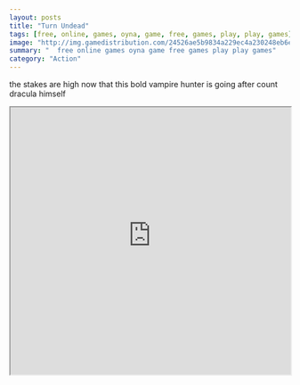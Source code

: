 ```yaml
---
layout: posts
title: "Turn Undead"
tags: [free, online, games, oyna, game, free, games, play, play, games]
image: "http://img.gamedistribution.com/24526ae5b9834a229ec4a230248eb6ef.jpg"
summary: "  free online games oyna game free games play play games"
category: "Action"
---
```


the stakes are high now that this bold vampire hunter is going after count dracula himself

<iframe width="100%" height="480px;" src="http://flash.gamedistribution.com?game=24526ae5b9834a229ec4a230248eb6ef"></iframe>